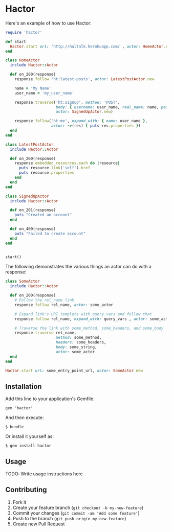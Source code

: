 # Hactor

Here's an example of how to use Hactor:


```ruby
require 'hactor'

def start
  Hactor.start url: 'http://haltalk.herokuapp.com/', actor: HomeActor.new
end

class HomeActor
  include Hactor::Actor

  def on_200(response)
    response.follow 'ht:latest-posts', actor: LatestPostActor.new

    name = 'My Name'
    user_name = 'my_user_name'

    response.traverse('ht:signup', method: 'POST',
                      body: { username: user_name, real_name: name, password: 'blarb' },
                      actor: SignedUpActor.new)

    response.follow('ht:me', expand_with: { name: user_name },
                    actor: ->(res) { puts res.properties })
  end
end

class LatestPostActor
  include Hactor::Actor

  def on_200(response)
    response.embedded_resources.each do |resource|
      puts resource.link('self').href
      puts resource.properties
    end
  end
end

class SignedUpActor
  include Hactor::Actor

  def on_201(response)
    puts "Created an account"
  end

  def on_400(response)
    puts "Failed to create account"
  end
end


start()
```

The following demonstrates the various things an actor can do with a response:

```ruby
class SomeActor
  include Hactor::Actor

  def on_200(response)
    # Follow the rel_name link
    response.follow rel_name, actor: some_actor

    # Expand link's URI template with query_vars and follow that
    response.follow rel_name, expand_with: query_vars , actor: some_actor

    # Traverse the link with some_method, some_headers, and some_body
    response.traverse rel_name,
                      method: some_method,
                      headers: some_headers, 
                      body: some_string,
                      actor: some_actor
  end
end

Hactor.start url: some_entry_point_url, actor: SomeActor.new
```

## Installation

Add this line to your application's Gemfile:

    gem 'hactor'

And then execute:

    $ bundle

Or install it yourself as:

    $ gem install hactor

## Usage

TODO: Write usage instructions here

## Contributing

1. Fork it
2. Create your feature branch (`git checkout -b my-new-feature`)
3. Commit your changes (`git commit -am 'Add some feature'`)
4. Push to the branch (`git push origin my-new-feature`)
5. Create new Pull Request
